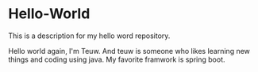 
# Hello-World

This is a description for my hello word repository.

Hello world again, I'm Teuw. And teuw is someone who likes learning new things and coding using java. My favorite framwork is spring boot.

